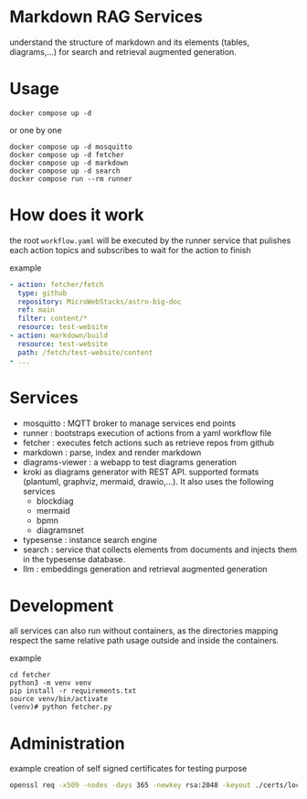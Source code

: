 # Markdown RAG Services
understand the structure of markdown and its elements (tables, diagrams,...) for search and retrieval augmented generation.

# Usage

```shell
docker compose up -d
```

or one by one
```shell
docker compose up -d mosquitto
docker compose up -d fetcher
docker compose up -d markdown
docker compose up -d search
docker compose run --rm runner
```

# How does it work

the root `workflow.yaml` will be executed by the runner service that pulishes each action topics and subscribes to wait for the action to finish

example
```yaml
- action: fetcher/fetch
  type: github
  repository: MicroWebStacks/astro-big-doc
  ref: main
  filter: content/*
  resource: test-website
- action: markdown/build
  resource: test-website
  path: /fetch/test-website/content
- ...
```

# Services
* mosquitto : MQTT broker to manage services end points
* runner : bootstraps execution of actions from a yaml workflow file
* fetcher : executes fetch actions such as retrieve repos from github
* markdown : parse, index and render markdown
* diagrams-viewer : a webapp to test diagrams generation
* kroki as diagrams generator with REST API. supported formats (plantuml, graphviz, mermaid, drawio,...). It also uses the following services
  * blockdiag
  * mermaid
  * bpmn
  * diagramsnet
* typesense : instance search engine
* search : service that collects elements from documents and injects them in the typesense database.
* llm : embeddings generation and retrieval augmented generation

# Development
all services can also run without containers, as the directories mapping respect the same relative path usage outside and inside the containers.

example
```shell
cd fetcher
python3 -m venv venv
pip install -r requirements.txt
source venv/bin/activate
(venv)# python fetcher.py
```

# Administration

example creation of self signed certificates for testing purpose

```bash
openssl req -x509 -nodes -days 365 -newkey rsa:2048 -keyout ./certs/localhost.key -out ./certs/localhost.crt -subj "//CN=localhost"
```

